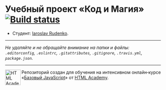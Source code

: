 # Учебный проект «Код и Магия» [![Build status][travis-image]][travis-url]

* Студент: [Iaroslav Rudenko](https://up.htmlacademy.ru/javascript/12/user/41256).

---

_Не удаляйте и не обращайте внимание на папки и файлы:_<br>
_`.editorconfig`, `.eslintrc`, `.gitattributes`, `.gitignore`, `.travis.yml`, `package.json`._

---

<a href="https://htmlacademy.ru/intensive/javascript"><img align="left" width="50" height="50" title="HTML Academy" src="https://up.htmlacademy.ru/static/img/intensive/javascript/logo-for-github.svg"></a>

Репозиторий создан для обучения на интенсивном онлайн‑курсе «[Базовый JavaScript](https://htmlacademy.ru/intensive/javascript)» от [HTML Academy](https://htmlacademy.ru).

[travis-image]: https://travis-ci.org/htmlacademy-javascript/41256-code-and-magick.svg?branch=master
[travis-url]: https://travis-ci.org/htmlacademy-javascript/41256-code-and-magick
